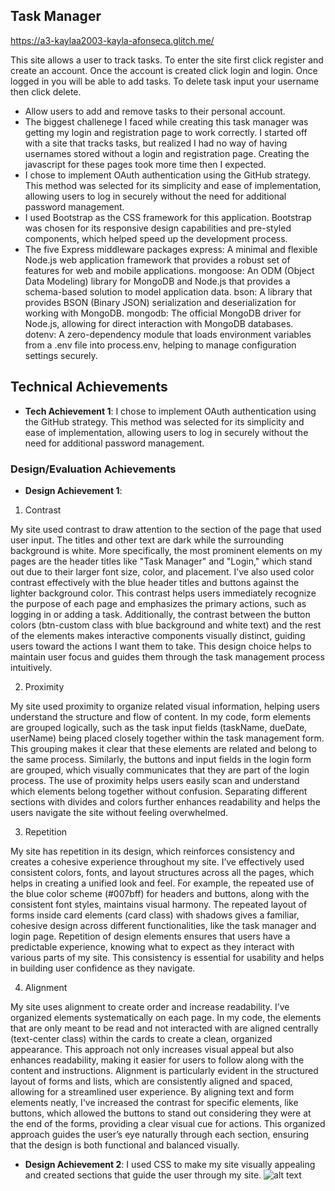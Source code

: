 ## Task Manager

https://a3-kaylaa2003-kayla-afonseca.glitch.me/

This site allows a user to track tasks. To enter the site first click register and create an account. Once the account is created click login and login. Once logged in you will be able to add tasks. To delete task input your username then click delete.

- Allow users to add and remove tasks to their personal account.
- The biggest challenege I faced while creating this task manager was getting my login and registration page to work correctly. I started off with a site that tracks tasks, but realized I had no way of having usernames stored without a login and registration page. Creating the javascript for these pages took more time then I expected.
- I chose to implement OAuth authentication using the GitHub strategy. This method was selected for its simplicity and ease of implementation, allowing users to log in securely without the need for additional password management.
- I used Bootstrap as the CSS framework for this application. Bootstrap was chosen for its responsive design capabilities and pre-styled components, which helped speed up the development process.
- The five Express middleware packages
express: A minimal and flexible Node.js web application framework that provides a robust set of features for web and mobile applications.
mongoose: An ODM (Object Data Modeling) library for MongoDB and Node.js that provides a schema-based solution to model application data.
bson: A library that provides BSON (Binary JSON) serialization and deserialization for working with MongoDB.
mongodb: The official MongoDB driver for Node.js, allowing for direct interaction with MongoDB databases.
dotenv: A zero-dependency module that loads environment variables from a .env file into process.env, helping to manage configuration settings securely.

## Technical Achievements

- **Tech Achievement 1**: I chose to implement OAuth authentication using the GitHub strategy. This method was selected for its simplicity and ease of implementation, allowing users to log in securely without the need for additional password management.

### Design/Evaluation Achievements

- **Design Achievement 1**: 
1. Contrast 

My site used contrast to draw attention to the section of the page that used user input. The titles and other text are dark while the surrounding background is white.  More specifically, the most prominent elements on my pages are the header titles like "Task Manager" and "Login," which stand out due to their larger font size, color, and placement. I’ve also used color contrast effectively with the blue header titles and buttons against the lighter background color. This contrast helps users immediately recognize the purpose of each page and emphasizes the primary actions, such as logging in or adding a task. Additionally, the contrast between the button colors (btn-custom class with blue background and white text) and the rest of the elements makes interactive components visually distinct, guiding users toward the actions I want them to take. This design choice helps to maintain user focus and guides them through the task management process intuitively. 

2. Proximity 

My site used proximity to organize related visual information, helping users understand the structure and flow of content. In my code, form elements are grouped logically, such as the task input fields (taskName, dueDate, userName) being placed closely together within the task management form. This grouping makes it clear that these elements are related and belong to the same process. Similarly, the buttons and input fields in the login form are grouped, which visually communicates that they are part of the login process. The use of proximity helps users easily scan and understand which elements belong together without confusion. Separating different sections with divides and colors further enhances readability and helps the users navigate the site without feeling overwhelmed. 

3. Repetition 

My site has repetition in its design, which reinforces consistency and creates a cohesive experience throughout my site. I’ve effectively used consistent colors, fonts, and layout structures across all the pages, which helps in creating a unified look and feel. For example, the repeated use of the blue color scheme (#007bff) for headers and buttons, along with the consistent font styles, maintains visual harmony. The repeated layout of forms inside card elements (card class) with shadows gives a familiar, cohesive design across different functionalities, like the task manager and login page. Repetition of design elements ensures that users have a predictable experience, knowing what to expect as they interact with various parts of my site. This consistency is essential for usability and helps in building user confidence as they navigate. 

4. Alignment 

My site uses alignment to create order and increase readability. I’ve organized elements systematically on each page. In my code, the elements that are only meant to be read and not interacted with are aligned centrally (text-center class) within the cards to create a clean, organized appearance. This approach not only increases visual appeal but also enhances readability, making it easier for users to follow along with the content and instructions. Alignment is particularly evident in the structured layout of forms and lists, which are consistently aligned and spaced, allowing for a streamlined user experience. By aligning text and form elements neatly, I've increased the contrast for specific elements, like buttons, which allowed the buttons to stand out considering they were at the end of the forms, providing a clear visual cue for actions. This organized approach guides the user’s eye naturally through each section, ensuring that the design is both functional and balanced visually. 
- **Design Achievement 2**: I used CSS to make my site visually appealing and created sections that guide the user through my site.
![alt text](https://cdn.glitch.global/6e3f5eb5-6008-4d26-acce-b3066d02114a/f63dbd6e-ef4d-4d9a-a997-6eeaa3165edc.image.png?v=1727254957216)
